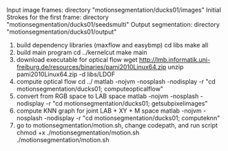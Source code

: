Input image frames: directory "motionsegmentation/ducks01/images"
Initial Strokes for the first frame: directory "motionsegmentation/ducks01/seedsmulti"
Output segmentation: directory "motionsegmentation/ducks01/output"
1. build dependency libraries (maxflow and easybmp)
cd libs
make all
2. build main program
cd ../kernelcut
make main
4. download executable for optical flow
wget http://lmb.informatik.uni-freiburg.de/resources/binaries/pami2010Linux64.zip
unzip pami2010Linux64.zip -d libs/LDOF
3. compute optical flow
cd ../
matlab -nojvm -nosplash -nodisplay -r "cd motionsegmentation/ducks01; computeopticalflow"
4. convert from RGB space to LAB space
matlab -nojvm -nosplash -nodisplay -r "cd motionsegmentation/ducks01; getsubpixelimages"
5. compute KNN graph for joint LAB + XY + M space
matlab -nojvm -nosplash -nodisplay -r "cd motionsegmentation/ducks01; computeknn"
6. go to motionsegmentation/motion.sh, change codepath, and run script
chmod +x ./motionsegmentation/motion.sh
./motionsegmentation/motion.sh
